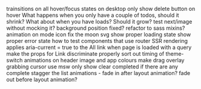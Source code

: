 trainsitions on all hover/focus states
on desktop only show delete button on hover
What happens when you only have a couple of todos, should it shrink?
What about when you have loads? Should it grow?
test next/image without mocking it?
background position fixed?
refactor to sass mixins?
animation on mode icon
fix the moon svg
show proper loading state
show proper error state
how to test components that use router
SSR rendering applies aria-current = true to the All link when page is loaded with a query
make the props for Link discriminate properly
sort out timing of theme-switch animations on header image and app colours
make drag overlay
grabbing cursor
use msw
only show clear completed if there are any complete
stagger the list animations - fade in after layout animation? fade out before layout animation?
